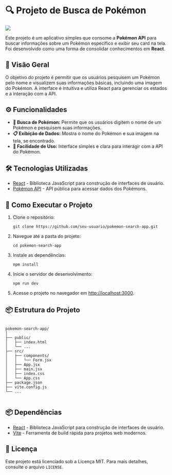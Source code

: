 <!DOCTYPE html>
<html lang="pt-BR">

<body>
    <div class="container">
        <h1>🔍 Projeto de Busca de Pokémon</h1>
        <img src="https://github.com/JonasLProgramador/PokemonApi-Used-React/assets/172916273/0b310301-2d30-4dbe-95fc-184c60d85b37"/>
        <p>Este projeto é um aplicativo simples que consome a <strong>Pokémon API</strong> para buscar informações sobre um Pokémon específico e exibir seu card na tela. Foi desenvolvido como uma forma de consolidar conhecimentos em <strong>React</strong>.</p>
        <h2>📘 Visão Geral</h2>
        <p>O objetivo do projeto é permitir que os usuários pesquisem um Pokémon pelo nome e visualizem suas informações básicas, incluindo uma imagem do Pokémon. A interface é intuitiva e utiliza React para gerenciar os estados e a interação com a API.</p>
        <h2>⚙️ Funcionalidades</h2>
        <ul>
            <li><strong>🔎 Busca de Pokémon:</strong> Permite que os usuários digitem o nome de um Pokémon e pesquisem suas informações.</li>
            <li><strong>📋 Exibição de Dados:</strong> Mostra o nome do Pokémon e sua imagem na tela, se encontrado.</li>
            <li><strong>🚀 Facilidade de Uso:</strong> Interface simples e clara para interagir com a API do Pokémon.</li>
        </ul>
        <h2>🛠️ Tecnologias Utilizadas</h2>
        <ul>
            <li><a href="https://reactjs.org/" target="_blank">React</a> - Biblioteca JavaScript para construção de interfaces de usuário.</li>
            <li><a href="https://pokeapi.co/" target="_blank">Pokémon API</a> - API pública para acessar dados dos Pokémons.</li>
        </ul>
        <h2>🔧 Como Executar o Projeto</h2>
        <ol>
            <li>Clone o repositório:</li>
            <pre><code>git clone https://github.com/seu-usuario/pokemon-search-app.git</code></pre>
            <li>Navegue até a pasta do projeto:</li>
            <pre><code>cd pokemon-search-app</code></pre>
            <li>Instale as dependências:</li>
            <pre><code>npm install</code></pre>
            <li>Inicie o servidor de desenvolvimento:</li>
            <pre><code>npm run dev</code></pre>
            <li>Acesse o projeto no navegador em <a href="http://localhost:3000">http://localhost:3000</a>.</li>
        </ol>
        <h2>📦 Estrutura do Projeto</h2>
        <pre><code>
pokemon-search-app/
│
├── public/
│   ├── index.html
│   └── ...
├── src/
│   ├── components/
│   │   └── Form.jsx
│   ├── App.jsx
│   ├── main.jsx
│   ├── index.css
│   └── App.css
├── package.json
├── vite.config.js
└── ...
        </code></pre>
        <h2>📦 Dependências</h2>
        <ul>
            <li><a href="https://reactjs.org/" target="_blank">React</a> - Biblioteca JavaScript para construção de interfaces de usuário.</li>
            <li><a href="https://vitejs.dev/" target="_blank">Vite</a> - Ferramenta de build rápida para projetos web modernos.</li>
        </ul>
        <h2>📝 Licença</h2>
        <p>Este projeto está licenciado sob a Licença MIT. Para mais detalhes, consulte o arquivo <code>LICENSE</code>.</p>
    </div>
</body>
</html>
